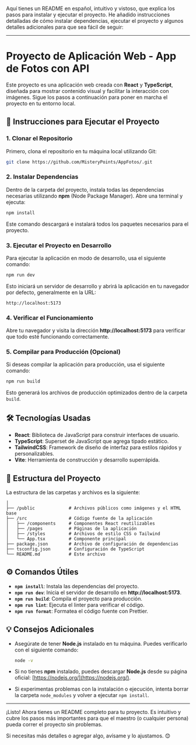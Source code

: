 Aquí tienes un README en español, intuitivo y vistoso, que explica los pasos para instalar y ejecutar el proyecto. He añadido instrucciones detalladas de cómo instalar dependencias, ejecutar el proyecto y algunos detalles adicionales para que sea fácil de seguir:

---

# Proyecto de Aplicación Web - **App de Fotos con API**

Este proyecto es una aplicación web creada con **React** y **TypeScript**, diseñada para mostrar contenido visual y facilitar la interacción con imágenes. Sigue los pasos a continuación para poner en marcha el proyecto en tu entorno local.

## 🚀 **Instrucciones para Ejecutar el Proyecto**

### 1. **Clonar el Repositorio**

Primero, clona el repositorio en tu máquina local utilizando Git:

```bash
git clone https://github.com/MisteryPoints/AppFotos/.git
```

### 2. **Instalar Dependencias**

Dentro de la carpeta del proyecto, instala todas las dependencias necesarias utilizando **npm** (Node Package Manager). Abre una terminal y ejecuta:

```bash 
npm install
```

Este comando descargará e instalará todos los paquetes necesarios para el proyecto.

### 3. **Ejecutar el Proyecto en Desarrollo**

Para ejecutar la aplicación en modo de desarrollo, usa el siguiente comando:

```bash
npm run dev
```

Esto iniciará un servidor de desarrollo y abrirá la aplicación en tu navegador por defecto, generalmente en la URL:

```
http://localhost:5173
```

### 4. **Verificar el Funcionamiento**

Abre tu navegador y visita la dirección **http://localhost:5173** para verificar que todo esté funcionando correctamente.

### 5. **Compilar para Producción (Opcional)**

Si deseas compilar la aplicación para producción, usa el siguiente comando:

```bash
npm run build
```

Esto generará los archivos de producción optimizados dentro de la carpeta `build`.

## 🛠️ **Tecnologías Usadas**

- **React**: Biblioteca de JavaScript para construir interfaces de usuario.
- **TypeScript**: Superset de JavaScript que agrega tipado estático.
- **TailwindCSS**: Framework de diseño de interfaz para estilos rápidos y personalizables.
- **Vite**: Herramienta de construcción y desarrollo superrápida.

## 📄 **Estructura del Proyecto**

La estructura de las carpetas y archivos es la siguiente:

``` 
│
├── /public             # Archivos públicos como imágenes y el HTML base
├── /src                # Código fuente de la aplicación
│   ├── /components     # Componentes React reutilizables
│   ├── /pages          # Páginas de la aplicación
│   ├── /styles         # Archivos de estilo CSS o Tailwind
│   └── App.tsx         # Componente principal
├── package.json        # Archivo de configuración de dependencias
├── tsconfig.json       # Configuración de TypeScript
└── README.md           # Este archivo
```

## ⚙️ **Comandos Útiles**

- **`npm install`**: Instala las dependencias del proyecto.
- **`npm run dev`**: Inicia el servidor de desarrollo en **http://localhost:5173**.
- **`npm run build`**: Compila el proyecto para producción.
- **`npm run lint`**: Ejecuta el linter para verificar el código.
- **`npm run format`**: Formatea el código fuente con Prettier.

## 💡 **Consejos Adicionales**

- Asegúrate de tener **Node.js** instalado en tu máquina. Puedes verificarlo con el siguiente comando:
  
  ```bash
  node -v
  ```

- Si no tienes **npm** instalado, puedes descargar **Node.js** desde su página oficial: [https://nodejs.org/](https://nodejs.org/).

- Si experimentas problemas con la instalación o ejecución, intenta borrar la carpeta `node_modules` y volver a ejecutar `npm install`.

---

¡Listo! Ahora tienes un README completo para tu proyecto. Es intuitivo y cubre los pasos más importantes para que el maestro (o cualquier persona) pueda correr el proyecto sin problemas. 

Si necesitas más detalles o agregar algo, avísame y lo ajustamos. 😊
